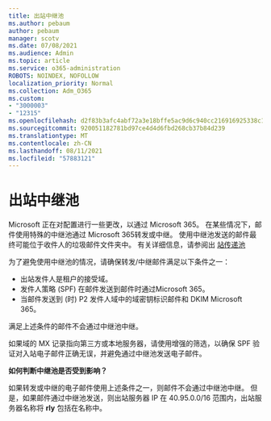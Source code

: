```yaml
---
title: 出站中继池
ms.author: pebaum
author: pebaum
manager: scotv
ms.date: 07/08/2021
ms.audience: Admin
ms.topic: article
ms.service: o365-administration
ROBOTS: NOINDEX, NOFOLLOW
localization_priority: Normal
ms.collection: Adm_O365
ms.custom:
- "3000003"
- "12315"
ms.openlocfilehash: d2f83b3afc4abf72a3e18bffe5ac9d6c940cc216916925338c18f0fb8a39948a
ms.sourcegitcommit: 920051182781bd97ce4d4d6fbd268cb37b84d239
ms.translationtype: MT
ms.contentlocale: zh-CN
ms.lasthandoff: 08/11/2021
ms.locfileid: "57883121"
---
```

# <a name="outbound-relay-pool"></a>出站中继池

Microsoft 正在对配置进行一些更改，以通过 Microsoft 365。 在某些情况下，邮件使用特殊的中继池通过 Microsoft 365转发或中继。 使用中继池发送的邮件最终可能位于收件人的垃圾邮件文件夹中。 有关详细信息，请参阅出 [站传递池](https://docs.microsoft.com/microsoft-365/security/office-365-security/high-risk-delivery-pool-for-outbound-messages#relay-pool)

为了避免使用中继池的情况，请确保转发/中继邮件满足以下条件之一：

- 出站发件人是租户的接受域。
- 发件人策略 (SPF) 在邮件发送到邮件时通过Microsoft 365。
- 当邮件发送到 (时) P2 发件人域中的域密钥标识邮件和 DKIM Microsoft 365。
 
满足上述条件的邮件不会通过中继池中继。

如果域的 MX 记录指向第三方或本地服务器，请使用增强的筛选，以确保 SPF 验证对入站电子邮件正确无误，并避免通过中继池发送电子邮件。

**如何判断中继池是否受到影响？**

如果转发或中继的电子邮件使用上述条件之一，则邮件不会通过中继池中继。 但是，如果邮件通过中继池发送，则出站服务器 IP 在 40.95.0.0/16 范围内，出站服务器名称将 **rly** 包括在名称中。

